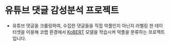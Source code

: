 # 유튜브 댓글 감성분석 프로젝트
* 유튜브 댓글을 크롤링하여, 수집한 댓글들을 직접 악플인지 아닌지 라벨링 한 데이터셋을 이용해 코랩 환경에서 [KoBERT](https://github.com/SKTBrain/KoBERT) 모델을 학습시켜 악플을 분류하는 프로젝트입니다.
